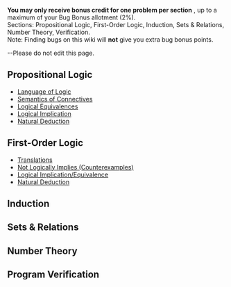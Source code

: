 **You may only receive bonus credit for one problem per section** , up to a maximum of your Bug Bonus allotment (2%).
<br>Sections: Propositional Logic, First-Order Logic, Induction, Sets & Relations, Number Theory, Verification.
<br>Note: Finding bugs on this wiki will **not** give you extra bug bonus points.

--Please do not edit this page.

## Propositional Logic
* [Language of Logic](PL-language-of-logic)
* [Semantics of Connectives](PL-semantics-connectives)
* [Logical Equivalences](PL-equivalences)
* [Logical Implication](PL-implication)
* [Natural Deduction](PL-ND)

## First-Order Logic
* [Translations](FOL-translations)
* [Not Logically Implies (Counterexamples)](FOL-counterexamples)
* [Logical Implication/Equivalence](FOL-implication)
* [Natural Deduction](FOL-ND)

## Induction


## Sets & Relations


## Number Theory


## Program Verification